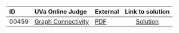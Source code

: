 | ID | UVa Online Judge | External | Link to solution |
|:---|:---|:---|:---:|
| 00459 | [Graph Connectivity](https://onlinejudge.org/index.php?option=com_onlinejudge&Itemid=8&category=667&page=show_problem&problem=400) | [PDF](https://onlinejudge.org/external/4/459.pdf) | [Solution](https%3A//github.com/versenyi98/programming-contests/tree/master/UVa%20Online%20Judge/00459%2520-%2520Graph%2520Connectivity)|
